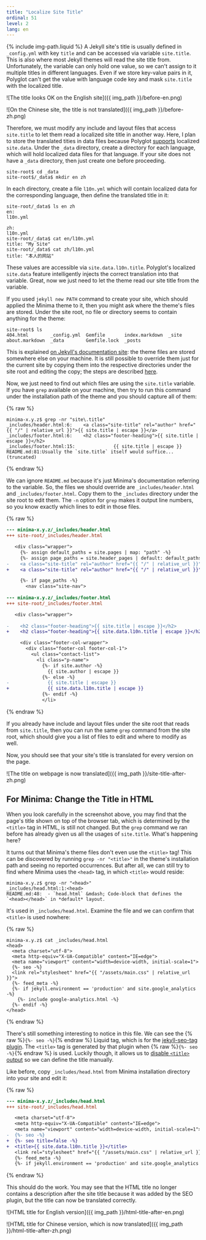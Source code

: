 ```yaml
---
title: "Localize Site Title"
ordinal: 51
level: 2
lang: en
---
```

{% include img-path.liquid %}
A Jekyll site's title is usually defined in `_config.yml` with key `title` and
can be accessed via variable `site.title`. This is also where most Jekyll
themes will read the site title from. Unfortunately, the variable can only hold
one value, so we can't assign to it multiple titles in different languages.
Even if we store key-value pairs in it, Polyglot can't get the value with
language code key and mask `site.title` with the localized title.

![The title looks OK on the English site]({{ img_path }}/before-en.png)

![On the Chinese site, the title is not translated]({{ img_path }}/before-zh.png)

Therefore, we must modify any include and layout files that access `site.title`
to let them read a localized site title in another way. Here, I plan to store
the translated tities in data files because Polyglot
[supports](https://github.com/untra/polyglot/blob/1.3.2/README.md#localized-sitedata)
localized `site.data`. Under the `_data` directory, create a directory for each
language, which will hold localized data files for that language. If your site
does not have a `_data` directory, then just create one before proceeding.

```console
site-root$ cd _data
site-root$/_data$ mkdir en zh
```

In each directory, create a file `l10n.yml` which will contain localized data
for the corresponding language, then define the translated title in it:

```console
site-root/_data$ ls en zh
en:
l10n.yml

zh:
l10n.yml
site-root/_data$ cat en/l10n.yml
title: "My Site"
site-root/_data$ cat zh/l10n.yml
title: "本人的网站"
```

These values are accessible via `site.data.l10n.title`. Polyglot's localized
`site.data` feature intelligently injects the correct translation into that
variable. Great, now we just need to let the theme read our site title from the
variable.

If you used `jekyll new PATH` command to create your site, which should applied
the Minima theme to it, then you might ask where the theme's files are stored.
Under the site root, no file or directory seems to contain anything for the
theme:

```console
site-root$ ls
404.html        _config.yml  Gemfile       index.markdown  _site
about.markdown  _data        Gemfile.lock  _posts
```

This is explained [on Jekyll's documentation
site](https://jekyllrb.com/docs/themes/#understanding-gem-based-themes): the
theme files are stored somewhere else on your machine. It is still possible to
override them just for the current site by copying them into the respective
directories under the site root and editing the copy; the steps are described
[here](https://jekyllrb.com/docs/themes/#overriding-theme-defaults).

Now, we just need to find out which files are using the `site.title` variable.
If you have `grep` available on your machine, then try to run this command
under the installation path of the theme and you should capture all of them:

{% raw %}
```console
minima-x.y.z$ grep -nr "site\.title"
_includes/header.html:6:    <a class="site-title" rel="author" href="{{ "/" | relative_url }}">{{ site.title | escape }}</a>
_includes/footer.html:6:    <h2 class="footer-heading">{{ site.title | escape }}</h2>
_includes/footer.html:15:              {{ site.title | escape }}
README.md:81:Usually the `site.title` itself would suffice... (truncated)
```
{% endraw %}

We can ignore `README.md` because it's just Minima's documentation referring to
the variable. So, the files we should override are `_includes/header.html` and
`_includes/footer.html`. Copy them to the `_includes` directory under the site
root to edit them. The `-n` option for `grep` makes it output line numbers, so
you know exactly which lines to edit in those files.

{% raw %}
```diff
--- minima-x.y.z/_includes/header.html
+++ site-root/_includes/header.html

   <div class="wrapper">
     {%- assign default_paths = site.pages | map: "path" -%}
     {%- assign page_paths = site.header_pages | default: default_paths -%}
-    <a class="site-title" rel="author" href="{{ "/" | relative_url }}">{{ site.title | escape }}</a>
+    <a class="site-title" rel="author" href="{{ "/" | relative_url }}">{{ site.data.l10n.title | escape }}</a>

     {%- if page_paths -%}
       <nav class="site-nav">
 
--- minima-x.y.z/_includes/footer.html
+++ site-root/_includes/footer.html

   <div class="wrapper">
 
-    <h2 class="footer-heading">{{ site.title | escape }}</h2>
+    <h2 class="footer-heading">{{ site.data.l10n.title | escape }}</h2>

     <div class="footer-col-wrapper">
       <div class="footer-col footer-col-1">
         <ul class="contact-list">
           <li class="p-name">
             {%- if site.author -%}
               {{ site.author | escape }}
             {%- else -%}
-              {{ site.title | escape }}
+              {{ site.data.l10n.title | escape }}
             {%- endif -%}
             </li>
```
{% endraw %}

If you already have include and layout files under the site root that reads
from `site.title`, then you can run the same `grep` command from the site root,
which should give you a list of files to edit and where to modify as well.

Now, you should see that your site's title is translated for every version on
the page.

![The title on webpage is now translated]({{ img_path }}/site-title-after-zh.png)

## For Minima: Change the Title in HTML

When you look carefully in the screenshot above, you may find that the page's
title shown on top of the browser tab, which is determined by the `<title>` tag
in HTML, is still not changed. But the `grep` command we ran before has already
given us all the usages of `site.title`. What's happening here?

It turns out that Minima's theme files don't even use the `<title>` tag! This
can be discovered by running `grep -nr "<title>"` in the theme's installation
path and seeing no reported occurrences. But after all, we can still try to
find where Minima uses the `<head>` tag, in which `<title>` would reside:

```console
minima-x.y.z$ grep -nr "<head>"
_includes/head.html:1:<head>
README.md:48:  - `head.html` &mdash; Code-block that defines the `<head></head>` in *default* layout.
```

It's used in `_includes/head.html`. Examine the file and we can confirm that
`<title>` is used nowhere:

{% raw %}
```console
minima-x.y.z$ cat _includes/head.html
<head>
  <meta charset="utf-8">
  <meta http-equiv="X-UA-Compatible" content="IE=edge">
  <meta name="viewport" content="width=device-width, initial-scale=1">
  {%- seo -%}
  <link rel="stylesheet" href="{{ "/assets/main.css" | relative_url }}">
  {%- feed_meta -%}
  {%- if jekyll.environment == 'production' and site.google_analytics -%}
    {%- include google-analytics.html -%}
  {%- endif -%}
</head>
```
{% endraw %}

There's still something interesting to notice in this file. We can see the
{% raw %}`{%- seo -%}`{% endraw %} Liquid tag, which is for the [jekyll-seo-tag
plugin](https://github.com/jekyll/jekyll-seo-tag). The `<title>` tag is
generated by that plugin when {% raw %}`{%- seo -%}`{% endraw %} is used.
Luckily though, it allows us to [disable `<title>`
output](https://github.com/jekyll/jekyll-seo-tag/blob/v2.6.1/docs/advanced-usage.md#disabling-title-output)
so we can define the title manually.

Like before, copy `_includes/head.html` from Minima installation directory into
your site and edit it:

{% raw %}
```diff
--- minima-x.y.z/_includes/head.html
+++ site-root/_includes/head.html

   <meta charset="utf-8">
   <meta http-equiv="X-UA-Compatible" content="IE=edge">
   <meta name="viewport" content="width=device-width, initial-scale=1">
-  {%- seo -%}
+  {%- seo title=false -%}
+  <title>{{ site.data.l10n.title }}</title>
   <link rel="stylesheet" href="{{ "/assets/main.css" | relative_url }}">
   {%- feed_meta -%}
   {%- if jekyll.environment == 'production' and site.google_analytics -%}
```
{% endraw %}

This should do the work. You may see that the HTML title no longer contains a
description after the site title because it was added by the SEO plugin, but
the title can now be translated correctly.

![HTML title for English version]({{ img_path }}/html-title-after-en.png)

![HTML title for Chinese version, which is now translated]({{ img_path }}/html-title-after-zh.png)

